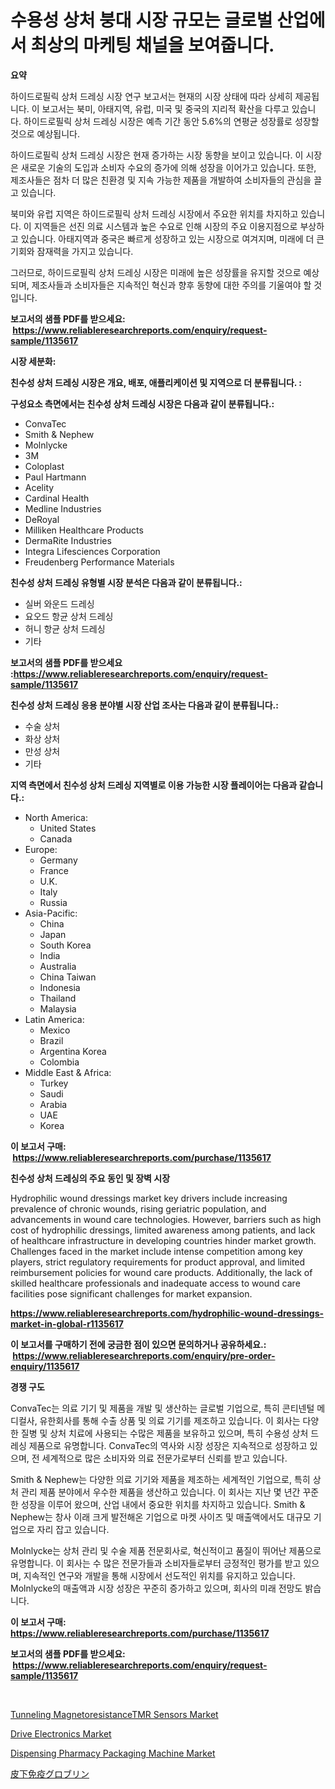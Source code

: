 <p><h1>수용성 상처 붕대 시장 규모는 글로벌 산업에서 최상의 마케팅 채널을 보여줍니다.</h1></p><p><strong>요약</strong></p>
<p><p>하이드로필릭 상처 드레싱 시장 연구 보고서는 현재의 시장 상태에 따라 상세히 제공됩니다. 이 보고서는 북미, 아태지역, 유럽, 미국 및 중국의 지리적 확산을 다루고 있습니다. 하이드로필릭 상처 드레싱 시장은 예측 기간 동안 5.6%의 연평균 성장률로 성장할 것으로 예상됩니다.</p><p>하이드로필릭 상처 드레싱 시장은 현재 증가하는 시장 동향을 보이고 있습니다. 이 시장은 새로운 기술의 도입과 소비자 수요의 증가에 의해 성장을 이어가고 있습니다. 또한, 제조사들은 점차 더 많은 친환경 및 지속 가능한 제품을 개발하여 소비자들의 관심을 끌고 있습니다.</p><p>북미와 유럽 지역은 하이드로필릭 상처 드레싱 시장에서 주요한 위치를 차지하고 있습니다. 이 지역들은 선진 의료 시스템과 높은 수요로 인해 시장의 주요 이용지점으로 부상하고 있습니다. 아태지역과 중국은 빠르게 성장하고 있는 시장으로 여겨지며, 미래에 더 큰 기회와 잠재력을 가지고 있습니다.</p><p>그러므로, 하이드로필릭 상처 드레싱 시장은 미래에 높은 성장률을 유지할 것으로 예상되며, 제조사들과 소비자들은 지속적인 혁신과 향후 동향에 대한 주의를 기울여야 할 것입니다.</p></p>
<p><strong>보고서의 샘플 PDF를 받으세요: &nbsp;<a href="https://www.reliableresearchreports.com/enquiry/request-sample/1135617">https://www.reliableresearchreports.com/enquiry/request-sample/1135617</a></strong></p>
<p><strong>시장 세분화:</strong></p>
<p><strong> 친수성 상처 드레싱 시장은 개요, 배포, 애플리케이션 및 지역으로 더 분류됩니다. :</strong></p>
<p><strong>구성요소 측면에서는 친수성 상처 드레싱 시장은 다음과 같이 분류됩니다.:</strong></p>
<p><ul><li>ConvaTec</li><li>Smith & Nephew</li><li>Molnlycke</li><li>3M</li><li>Coloplast</li><li>Paul Hartmann</li><li>Acelity</li><li>Cardinal Health</li><li>Medline Industries</li><li>DeRoyal</li><li>Milliken Healthcare Products</li><li>DermaRite Industries</li><li>Integra Lifesciences Corporation</li><li>Freudenberg Performance Materials</li></ul></p>
<p><strong> 친수성 상처 드레싱 유형별 시장 분석은 다음과 같이 분류됩니다.:</strong></p>
<p><ul><li>실버 와운드 드레싱</li><li>요오드 항균 상처 드레싱</li><li>허니 항균 상처 드레싱</li><li>기타</li></ul></p>
<p><strong>보고서의 샘플 PDF를 받으세요 :<a href="https://www.reliableresearchreports.com/enquiry/request-sample/1135617">https://www.reliableresearchreports.com/enquiry/request-sample/1135617</a></strong></p>
<p><strong> 친수성 상처 드레싱 응용 분야별 시장 산업 조사는 다음과 같이 분류됩니다.:</strong></p>
<p><ul><li>수술 상처</li><li>화상 상처</li><li>만성 상처</li><li>기타</li></ul></p>
<p><strong>지역 측면에서 친수성 상처 드레싱 지역별로 이용 가능한 시장 플레이어는 다음과 같습니다.:</strong></p>
<p><ul>
    <li>
        North America:
        <ul>
            <li>United States</li>
            <li>Canada</li>
        </ul>
    </li>
    <li>
        Europe:
        <ul>
            <li>Germany</li>
            <li>France</li>
            <li>U.K.</li>
            <li>Italy</li>
            <li>Russia</li>
        </ul>
    </li>
    <li>
        Asia-Pacific:
        <ul>
            <li>China</li>
            <li>Japan</li>
            <li>South Korea</li>
            <li>India</li>
            <li>Australia</li>
            <li>China Taiwan</li>
            <li>Indonesia</li>
            <li>Thailand</li>
            <li>Malaysia</li>
        </ul>
    </li>
    <li>
        Latin America:
        <ul>
            <li>Mexico</li>
            <li>Brazil</li>
            <li>Argentina Korea</li>
            <li>Colombia</li>
        </ul>
    </li>
    <li>
        Middle East & Africa:
        <ul>
            <li>Turkey</li>
            <li>Saudi</li>
            <li>Arabia</li>
            <li>UAE</li>
            <li>Korea</li>
        </ul>
    </li>
    </ul></p>
<p><strong>이 보고서 구매: &nbsp;<a href="https://www.reliableresearchreports.com/purchase/1135617">https://www.reliableresearchreports.com/purchase/1135617</a></strong></p>
<p><strong>친수성 상처 드레싱의 주요 동인 및 장벽 시장</strong></p>
<p><p>Hydrophilic wound dressings market key drivers include increasing prevalence of chronic wounds, rising geriatric population, and advancements in wound care technologies. However, barriers such as high cost of hydrophilic dressings, limited awareness among patients, and lack of healthcare infrastructure in developing countries hinder market growth. Challenges faced in the market include intense competition among key players, strict regulatory requirements for product approval, and limited reimbursement policies for wound care products. Additionally, the lack of skilled healthcare professionals and inadequate access to wound care facilities pose significant challenges for market expansion.</p></p>
<p><strong><a href="https://www.reliableresearchreports.com/hydrophilic-wound-dressings-market-in-global-r1135617">https://www.reliableresearchreports.com/hydrophilic-wound-dressings-market-in-global-r1135617</a></strong></p>
<p><strong>이 보고서를 구매하기 전에 궁금한 점이 있으면 문의하거나 공유하세요.: &nbsp;<a href="https://www.reliableresearchreports.com/enquiry/pre-order-enquiry/1135617">https://www.reliableresearchreports.com/enquiry/pre-order-enquiry/1135617</a></strong></p>
<p><strong>경쟁 구도</strong></p>
<p><p>ConvaTec는 의료 기기 및 제품을 개발 및 생산하는 글로벌 기업으로, 특히 콘티넨털 메디컬사, 유한회사를 통해 수출 상품 및 의료 기기를 제조하고 있습니다. 이 회사는 다양한 질병 및 상처 치료에 사용되는 수많은 제품을 보유하고 있으며, 특히 수용성 상처 드레싱 제품으로 유명합니다. ConvaTec의 역사와 시장 성장은 지속적으로 성장하고 있으며, 전 세계적으로 많은 소비자와 의료 전문가로부터 신뢰를 받고 있습니다.</p><p>Smith & Nephew는 다양한 의료 기기와 제품을 제조하는 세계적인 기업으로, 특히 상처 관리 제품 분야에서 우수한 제품을 생산하고 있습니다. 이 회사는 지난 몇 년간 꾸준한 성장을 이루어 왔으며, 산업 내에서 중요한 위치를 차지하고 있습니다. Smith & Nephew는 창사 이래 크게 발전해온 기업으로 마켓 사이즈 및 매출액에서도 대규모 기업으로 자리 잡고 있습니다.</p><p>Molnlycke는 상처 관리 및 수술 제품 전문회사로, 혁신적이고 품질이 뛰어난 제품으로 유명합니다. 이 회사는 수 많은 전문가들과 소비자들로부터 긍정적인 평가를 받고 있으며, 지속적인 연구와 개발을 통해 시장에서 선도적인 위치를 유지하고 있습니다. Molnlycke의 매출액과 시장 성장은 꾸준히 증가하고 있으며, 회사의 미래 전망도 밝습니다.</p></p>
<p><strong>이 보고서 구매: &nbsp; <a href="https://www.reliableresearchreports.com/purchase/1135617">https://www.reliableresearchreports.com/purchase/1135617</a></strong></p>
<p><strong>보고서의 샘플 PDF를 받으세요: &nbsp;<a href="https://www.reliableresearchreports.com/enquiry/request-sample/1135617">https://www.reliableresearchreports.com/enquiry/request-sample/1135617</a></strong><strong></strong></p>
<p>&nbsp;</p>
<p><p><a href="https://www.linkedin.com/pulse/decoding-tunneling-magnetoresistancetmr-sensors-market-metrics-9succ?trackingId=Amqo7SuV2jxLTMc5rwilxA%3D%3D">Tunneling MagnetoresistanceTMR Sensors Market</a></p><p><a href="https://www.linkedin.com/pulse/drive-electronics-market-size-cagr-trends-2024-2030-trac-market-7cecc?trackingId=Ua5%2Bz4VwpjRakT43IV%2BHzA%3D%3D">Drive Electronics Market</a></p><p><a href="https://github.com/Hazelklievgspy6vdcsmu106w/Market-Research-Report-List-2/blob/main/dispensing-pharmacy-packaging-machine-market.md">Dispensing Pharmacy Packaging Machine Market</a></p><p><a href="https://github.com/EstelWisozk1/Market-Research-Report-List-1/blob/main/420440829099.md">皮下免疫グロブリン</a></p></p>